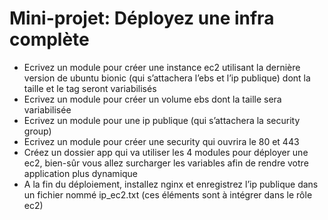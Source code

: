 # Mini-projet: Déployez une infra complète

  * Ecrivez un module pour créer une instance ec2 utilisant la dernière version de ubuntu bionic (qui
  s’attachera l’ebs et l’ip publique) dont la taille et le tag seront variabilisés
  * Ecrivez un module pour créer un volume ebs dont la taille sera variabilisée
  * Ecrivez un module pour une ip publique (qui s’attachera la security group)
  * Ecrivez un module pour créer une security qui ouvrira le 80 et 443
  * Créez un dossier app qui va utiliser les 4 modules pour déployer une ec2, bien-sûr vous allez surcharger
  les variables afin de rendre votre application plus dynamique
  * A la fin du déploiement, installez nginx et enregistrez l’ip publique dans un fichier nommé ip_ec2.txt (ces
  éléments sont à intégrer dans le rôle ec2)